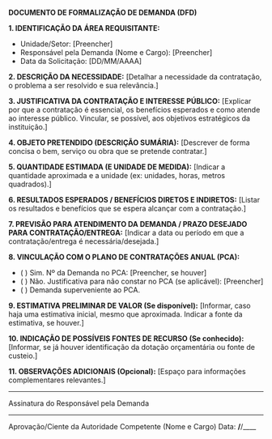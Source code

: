 **DOCUMENTO DE FORMALIZAÇÃO DE DEMANDA (DFD)**

**1. IDENTIFICAÇÃO DA ÁREA REQUISITANTE:**
   - Unidade/Setor: [Preencher]
   - Responsável pela Demanda (Nome e Cargo): [Preencher]
   - Data da Solicitação: [DD/MM/AAAA]

**2. DESCRIÇÃO DA NECESSIDADE:**
   [Detalhar a necessidade da contratação, o problema a ser resolvido e sua relevância.]

**3. JUSTIFICATIVA DA CONTRATAÇÃO E INTERESSE PÚBLICO:**
   [Explicar por que a contratação é essencial, os benefícios esperados e como atende ao interesse público. Vincular, se possível, aos objetivos estratégicos da instituição.]

**4. OBJETO PRETENDIDO (DESCRIÇÃO SUMÁRIA):**
   [Descrever de forma concisa o bem, serviço ou obra que se pretende contratar.]

**5. QUANTIDADE ESTIMADA (E UNIDADE DE MEDIDA):**
   [Indicar a quantidade aproximada e a unidade (ex: unidades, horas, metros quadrados).]

**6. RESULTADOS ESPERADOS / BENEFÍCIOS DIRETOS E INDIRETOS:**
   [Listar os resultados e benefícios que se espera alcançar com a contratação.]

**7. PREVISÃO PARA ATENDIMENTO DA DEMANDA / PRAZO DESEJADO PARA CONTRATAÇÃO/ENTREGA:**
   [Indicar a data ou período em que a contratação/entrega é necessária/desejada.]

**8. VINCULAÇÃO COM O PLANO DE CONTRATAÇÕES ANUAL (PCA):**
   - ( ) Sim. Nº da Demanda no PCA: [Preencher, se houver]
   - ( ) Não. Justificativa para não constar no PCA (se aplicável): [Preencher]
   - ( ) Demanda superveniente ao PCA.

**9. ESTIMATIVA PRELIMINAR DE VALOR (Se disponível):**
   [Informar, caso haja uma estimativa inicial, mesmo que aproximada. Indicar a fonte da estimativa, se houver.]

**10. INDICAÇÃO DE POSSÍVEIS FONTES DE RECURSO (Se conhecido):**
    [Informar, se já houver identificação da dotação orçamentária ou fonte de custeio.]

**11. OBSERVAÇÕES ADICIONAIS (Opcional):**
    [Espaço para informações complementares relevantes.]

_________________________________________
Assinatura do Responsável pela Demanda

_________________________________________
Aprovação/Ciente da Autoridade Competente (Nome e Cargo)
Data: ____/____/____

